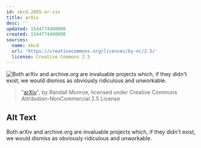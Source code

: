```yaml
---
id: xkcd.2085-ar-xiv
title: arXiv
desc: ''
updated: 1544774400000
created: 1544774400000
sources:
  name: xkcd
  url: 'https://creativecommons.org/licenses/by-nc/2.5/'
  license: Creative Commons 2.5
---
```

![Both arXiv and archive.org are invaluable projects which, if they didn't exist, we would dismiss as obviously ridiculous and unworkable.](https://imgs.xkcd.com/comics/arxiv.png)
> "[arXiv](https://xkcd.com/2085/)", by Randall Munroe, licensed under Creative Commons Attribution-NonCommercial 2.5 License

## Alt Text
Both arXiv and archive.org are invaluable projects which, if they didn't exist, we would dismiss as obviously ridiculous and unworkable.
